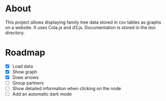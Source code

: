 # About

This project allows displaying family tree data stored in csv tables as graphs on a website.
It uses Cola.js and d3.js.
Documentation is stored in the doc directory.

# Roadmap

- [x] Load data
- [x] Show graph
- [x] Draw arrows
- [ ] Group partners
- [ ] Show detailed information when clicking on the node
- [ ] Add an automatic dark mode

